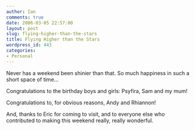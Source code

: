 ```yaml
---
author: Ian
comments: true
date: 2006-03-05 22:57:00
layout: post
slug: flying-higher-than-the-stars
title: Flying Higher than the Stars
wordpress_id: 443
categories:
- Personal
---
```


Never has a weekend been shinier than that.  So much happiness in such a short space of time...  

Congratulations to the birthday boys and girls: Psyfira, Sam and my mum!  

Congratulations to, for obvious reasons, Andy and Rhiannon!  

And, thanks to Eric for coming to visit, and to everyone else who contributed to making this weekend really, really wonderful.  


